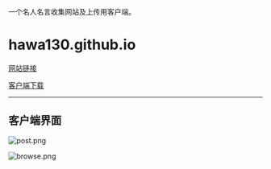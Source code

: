一个名人名言收集网站及上传用客户端。

# hawa130.github.io
[网站链接](https://hawa130.github.io/)

[客户端下载](https://github.com/hawa130/hawa130.github.io/releases)

---

## 客户端界面
![post.png](https://i.loli.net/2020/04/23/5VBZF1jyebCIDLo.png)

![browse.png](https://i.loli.net/2020/04/23/uBJj9EgXSqyeTLV.png)
